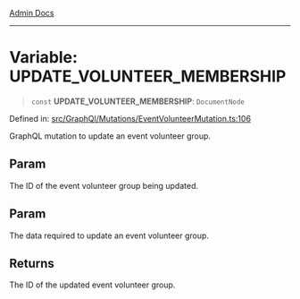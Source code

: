 [Admin Docs](/)

***

# Variable: UPDATE\_VOLUNTEER\_MEMBERSHIP

> `const` **UPDATE\_VOLUNTEER\_MEMBERSHIP**: `DocumentNode`

Defined in: [src/GraphQl/Mutations/EventVolunteerMutation.ts:106](https://github.com/gautam-divyanshu/talawa-admin/blob/d5fea688542032271211cd43ee86c7db0866bcc0/src/GraphQl/Mutations/EventVolunteerMutation.ts#L106)

GraphQL mutation to update an event volunteer group.

## Param

The ID of the event volunteer group being updated.

## Param

The data required to update an event volunteer group.

## Returns

The ID of the updated event volunteer group.
